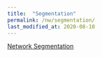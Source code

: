 ```yaml
---
title:  "Segmentation"
permalink: /nw/segmentation/
last_modified_at: 2020-08-10
---
```



[Network Segmentation](https://netmanias.com/ko/?m=view&id=blog&no=12354)

